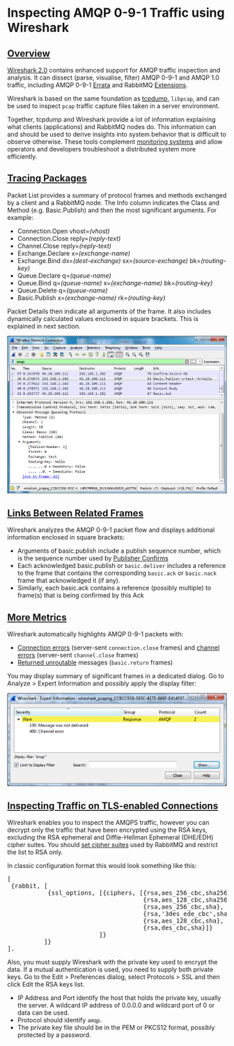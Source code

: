 <!--
Copyright (c) 2007-2021 VMware, Inc. or its affiliates.

All rights reserved. This program and the accompanying materials
are made available under the terms of the under the Apache License,
Version 2.0 (the "License”); you may not use this file except in compliance
with the License. You may obtain a copy of the License at

https://www.apache.org/licenses/LICENSE-2.0

Unless required by applicable law or agreed to in writing, software
distributed under the License is distributed on an "AS IS" BASIS,
WITHOUT WARRANTIES OR CONDITIONS OF ANY KIND, either express or implied.
See the License for the specific language governing permissions and
limitations under the License.
-->

# Inspecting AMQP 0-9-1 Traffic using Wireshark

## <a id="overview" class="anchor" href="#overview">Overview</a>

<a href="https://www.wireshark.org/#download">Wireshark 2.0</a>
contains enhanced support for AMQP traffic inspection and
analysis. It can dissect (parse, visualise, filter) AMQP 0-9-1 and AMQP 1.0 traffic,
including AMQP 0-9-1 <a href="amqp-0-9-1-errata.html#section_3">Errata</a>
and RabbitMQ <a href="extensions.html">Extensions</a>.

Wireshark is based on the same foundation as [tcpdump](https://www.tcpdump.org/), `libpcap`, and can be used to inspect
`pcap` traffic capture files taken in a server environment.

Together, tcpdump and Wireshark provide a lot of information explaining what clients (applications) and RabbitMQ nodes
do. This information can and should be used to derive insights into system behavior that is difficult
to observe otherwise. These tools complement [monitoring systems](/monitoring.html) and allow operators and developers
troubleshoot a distributed system more efficiently.


## <a id="tracing" class="anchor" href="#tracing">Tracing Packages</a>

Packet List provides a summary of protocol frames and methods exchanged by a client and a RabbitMQ node.
The Info column indicates the Class and Method (e.g. Basic.Publish)
and then the most significant arguments. For example:

 * Connection.Open vhost=_(vhost)_
 * Connection.Close reply=_(reply-text)_
 * Channel.Close reply=_(reply-text)_
 * Exchange.Declare x=_(exchange-name)_
 * Exchange.Bind dx=_(dest-exchange)_ sx=_(source-exchange)_ bk=_(routing-key)_
 * Queue.Declare q=_(queue-name)_
 * Queue.Bind q=_(queue-name)_ x=_(exchange-name)_ bk=_(routing-key)_
 * Queue.Delete q=_(queue-name)_
 * Basic.Publish x=_(exchange-name)_ rk=_(routing-key)_


Packet Details then indicate all arguments of the frame. It
also includes dynamically calculated values enclosed in square
brackets. This is explained in next section.

<img src="img/wireshark-main-window.png" alt="Main window" title="Main window" />


## <a id="linking" class="anchor" href="#linking">Links Between Related Frames</a>

Wireshark analyzes the AMQP 0-9-1 packet flow and displays
additional information enclosed in square brackets:

 * Arguments of basic.publish include a publish sequence number, which is the sequence number used by
   <a href="confirms.html">Publisher Confirms</a>
 * Each acknowledged basic.publish or `basic.deliver` includes a reference to the frame that contains the
   corresponding `basic.ack` or `basic.nack` frame that acknowledged it (if any).
 * Similarly, each basic.ack contains a reference (possibly multiple) to frame(s) that is being confirmed by this Ack


## <a id="more-metrics" class="anchor" href="#more-metrics">More Metrics</a>

Wireshark automatically highlights AMQP 0-9-1 packets with:

 * [Connection errors](connections.html) (server-sent `connection.close` frames) and [channel errors](channels.html)
   (server-sent `channel.close` frames)
 * [Returned unroutable](/publishers.html) messages (`basic.return` frames)

You may display summary of significant frames in a dedicated
dialog. Go to Analyze > Expert Information and possibly apply
the display filter:

<img src="img/wireshark-expert-info.png" alt="More Metrics" title="Metrics" />

## <a id="more-metrics" class="anchor" href="#inspecting-tls-connections">Inspecting Traffic on TLS-enabled Connections</a>

Wireshark enables you to inspect the AMQPS traffic, however you
can decrypt only the traffic that have been encrypted using the
RSA keys, excluding the RSA ephemeral and Diffie-Hellman
Ephemeral (DHE/EDH) cipher suites. You should
<a href="ssl.html#cipher-suites">set cipher suites</a> used
by RabbitMQ and restrict the list to RSA only.

In classic configuration format this would look something like this:

<pre class="lang-erlang">
[
 {rabbit, [
           {ssl_options, [{ciphers, [{rsa,aes_256_cbc,sha256},
                                     {rsa,aes_128_cbc,sha256},
                                     {rsa,aes_256_cbc,sha},
                                     {rsa,'3des_ede_cbc',sha},
                                     {rsa,aes_128_cbc,sha},
                                     {rsa,des_cbc,sha}]}
                         ]}
          ]}
].
</pre>

Also, you must supply Wireshark with the private key used to
encrypt the data. If a mutual authentication is used, you need to
supply both private keys.
Go to the Edit > Preferences dialog, select Protocols > SSL and
then click Edit the RSA keys list.

 * IP Address and Port identify the host that holds the
   private key, usually the server. A wildcard IP address
   of 0.0.0.0 and wildcard port of 0 or data can be used.
 * Protocol should identify <code>amqp</code>.
 * The private key file should be in the PEM or PKCS12
   format, possibly protected by a password.
